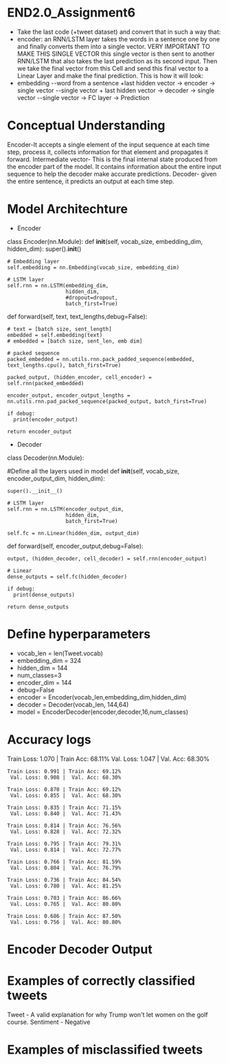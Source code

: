 # END2.0_Assignment6

- Take the last code  (+tweet dataset) and convert that in such a way that:
- encoder: an RNN/LSTM layer takes the words in a sentence one by one and finally converts them into a single vector. VERY IMPORTANT TO MAKE THIS SINGLE VECTOR
this single vector is then sent to another RNN/LSTM that also takes the last prediction as its second input. Then we take the final vector from this Cell
and send this final vector to a Linear Layer and make the final prediction. 
This is how it will look:
- embedding
--word from a sentence +last hidden vector -> encoder -> single vector
--single vector + last hidden vector -> decoder -> single vector
--single vector -> FC layer -> Prediction


# Conceptual Understanding

Encoder-It accepts a single element of the input sequence at each time step, process it, collects information for that element and propagates it forward.
Intermediate vector- This is the final internal state produced from the encoder part of the model. It contains information about the entire input sequence to help the decoder make accurate predictions.
Decoder- given the entire sentence, it predicts an output at each time step.


# Model Architechture

- Encoder

class Encoder(nn.Module):
  def __init__(self, vocab_size, embedding_dim, hidden_dim):
    super().__init__()          
    
    # Embedding layer
    self.embedding = nn.Embedding(vocab_size, embedding_dim)
    
    # LSTM layer
    self.rnn = nn.LSTM(embedding_dim, 
                       hidden_dim,
                       #dropout=dropout,
                       batch_first=True)


  def forward(self, text, text_lengths,debug=False):
    
    # text = [batch size, sent_length]
    embedded = self.embedding(text)
    # embedded = [batch size, sent_len, emb dim]
  
    # packed sequence
    packed_embedded = nn.utils.rnn.pack_padded_sequence(embedded, text_lengths.cpu(), batch_first=True)
    
    packed_output, (hidden_encoder, cell_encoder) = self.rnn(packed_embedded)

    encoder_output, encoder_output_lengths = nn.utils.rnn.pad_packed_sequence(packed_output, batch_first=True)
    
    if debug:
      print(encoder_output)

    return encoder_output

- Decoder

class Decoder(nn.Module):

#Define all the layers used in model
  def __init__(self, vocab_size, encoder_output_dim, hidden_dim):
    
    super().__init__()          
    
    # LSTM layer
    self.rnn = nn.LSTM(encoder_output_dim, 
                       hidden_dim, 
                       batch_first=True)

    self.fc = nn.Linear(hidden_dim, output_dim)


  def forward(self, encoder_output,debug=False):
    
    output, (hidden_decoder, cell_decoder) = self.rnn(encoder_output)

    # Linear
    dense_outputs = self.fc(hidden_decoder)   
    
    if debug:
      print(dense_outputs)

    return dense_outputs

# Define hyperparameters
- vocab_len = len(Tweet.vocab)
- embedding_dim = 324
- hidden_dim = 144
- num_classes=3
- encoder_dim = 144
- debug=False
- encoder = Encoder(vocab_len,embedding_dim,hidden_dim)
- decoder = Decoder(vocab_len, 144,64)
- model = EncoderDecoder(encoder,decoder,16,num_classes)

# Accuracy logs

Train Loss: 1.070 | Train Acc: 68.11%
	 Val. Loss: 1.047 |  Val. Acc: 68.30% 

	Train Loss: 0.991 | Train Acc: 69.12%
	 Val. Loss: 0.908 |  Val. Acc: 68.30% 

	Train Loss: 0.870 | Train Acc: 69.12%
	 Val. Loss: 0.855 |  Val. Acc: 68.30% 

	Train Loss: 0.835 | Train Acc: 71.15%
	 Val. Loss: 0.840 |  Val. Acc: 71.43% 

	Train Loss: 0.814 | Train Acc: 76.56%
	 Val. Loss: 0.828 |  Val. Acc: 72.32% 

	Train Loss: 0.795 | Train Acc: 79.31%
	 Val. Loss: 0.814 |  Val. Acc: 72.77% 

	Train Loss: 0.766 | Train Acc: 81.59%
	 Val. Loss: 0.804 |  Val. Acc: 76.79% 

	Train Loss: 0.736 | Train Acc: 84.54%
	 Val. Loss: 0.780 |  Val. Acc: 81.25% 

	Train Loss: 0.703 | Train Acc: 86.66%
	 Val. Loss: 0.765 |  Val. Acc: 80.80% 

	Train Loss: 0.686 | Train Acc: 87.50%
	 Val. Loss: 0.756 |  Val. Acc: 80.80%

# Encoder Decoder Output

# Examples of correctly classified tweets

Tweet - A valid explanation for why Trump won't let women on the golf course.
Sentiment - Negative

# Examples of misclassified tweets

